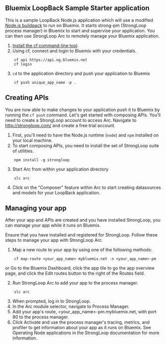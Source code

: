 ## Bluemix LoopBack Sample Starter application
This is a sample LoopBack Node.js application which will use a modified [Node.js buildpack](https://github.com/svennam92/nodejs-buildpack) to run on Bluemix.  It starts strong-pm (StrongLoop process manager) in Bluemix to start and supervise your application. You can then use StrongLoop Arc to remotely manage your Bluemix application.

1. [Install the cf command-line tool](https://www.ng.bluemix.net/docs/cli/downloads.html).
2. Using cf, connect and login to Bluemix with your credentials.
```
	cf api https://api.ng.bluemix.net
	cf login
```
3. `cd` to the application directory and push your application to Bluemix
```
	cf push unique_app_name -p .
```

## Creating APIs

You are now able to make changes to your application push it to Bluemix by running the `cf push` command.  Let's get started with composing APIs. You'll need to create a StrongLoop account to access Arc.  Navigate to http://strongloop.com/ and create a free trial account.

1. First, you'll need to have the Node.js runtime (`node`) and `npm` installed on your local machine.
2. To start composing APIs, you need to install the set of StrongLoop suite of utilities.
```
	npm install -g strongloop
```
3. Start Arc from within your application directory
```
	slc arc
```
4. Click on the "Composer" feature within Arc to start creating datasources and models for your LoopBack application.

## Managing your app

After your app and APIs are created and you have installed StrongLoop, you can manage your app while it runs on Bluemix.

Ensure that you have installed and registered for StrongLoop.
Follow these steps to manage your app with StrongLoop Arc.

1. Map a new route to your app by using one of the following methods:
```
	cf map-route <your_app_name> mybluemix.net -n <your_app_name>-pm
```
or
Go to the Bluemix Dashboard, click the app tile to go the app overview page, and click the Edit routes button to the right of the Routes field.

2. Run StrongLoop Arc to add your app to the process manager.
```
	slc arc
```
3. When prompted, log in to StrongLoop.
4. In the Arc module selector, navigate to Process Manager.
5. Add your app's route, <your_app_name>-pm.mybluemix.net, with port 80 to the process manager.
6. Click Activate and use the process manager's tracing, metrics, and profiler to get information about your app as it runs on Bluemix. See Operating Node applications in the StrongLoop documentation for more information.
